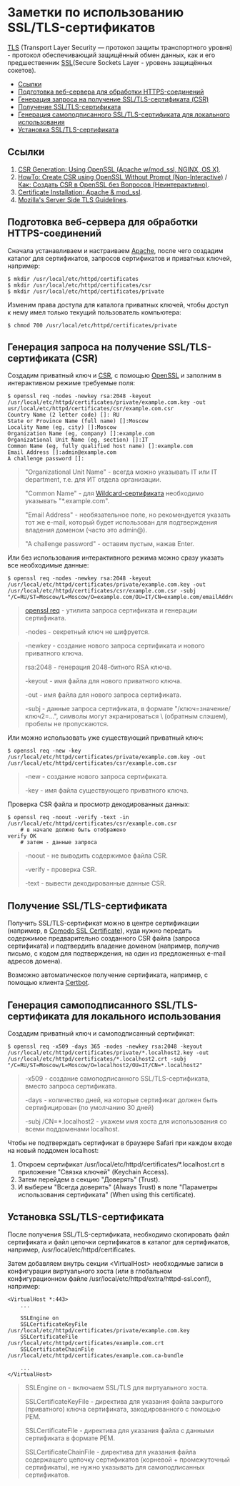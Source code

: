 # Заметки по использованию SSL/TLS-сертификатов

[TLS](https://ru.wikipedia.org/wiki/TLS) (Transport Layer Security — протокол защиты транспортного уровня) - протокол обеспечивающий защищённый обмен данных, как и его предшественник [SSL](https://ru.wikipedia.org/wiki/SSL)(Secure Sockets Layer - уровень защищённых cокетов).

<!--ts-->
  * [Ссылки](#ссылки)
  * [Подготовка веб-сервера для обработки HTTPS-соединений](#подготовка-веб-сервера-для-обработки-https-соединений)
  * [Генерация запроса на получение SSL/TLS-сертификата (CSR)](#генерация-запроса-на-получение-ssltls-сертификата-csr)
  * [Получение SSL/TLS-сертификата](#получение-ssltls-сертификата)
  * [Генерация самоподписанного SSL/TLS-сертификата для локального использования](#генерация-самоподписанного-ssltls-сертификата-для-локального-использования)
  * [Установка SSL/TLS-сертификата](#установка-ssltls-сертификата)

<!-- Added by: grisha_k, at:  -->

<!--te-->

## Ссылки

1. [CSR Generation: Using OpenSSL (Apache w/mod_ssl, NGINX, OS X)](https://support.comodo.com/index.php?/comodo/Knowledgebase/Article/View/1/66/).
2. [HowTo: Create CSR using OpenSSL Without Prompt (Non-Interactive)](https://www.shellhacks.com/create-csr-openssl-without-prompt-non-interactive/) / [Как: Создать CSR в OpenSSL без Вопросов (Неинтерактивно)](https://www.shellhacks.com/ru/create-csr-openssl-without-prompt-non-interactive/).
3. [Certificate Installation: Apache & mod_ssl](https://support.comodo.com/index.php?/comodo/Knowledgebase/Article/View/637/66/).
4. [Mozilla's Server Side TLS Guidelines](https://wiki.mozilla.org/Security/Server_Side_TLS).

## Подготовка веб-сервера для обработки HTTPS-соединений

Сначала устанавливаем и настраиваем [Apache](../Apache/readme.md), после чего создадим каталог для сертификатов, запросов сертификатов и приватных ключей, например:

	$ mkdir /usr/local/etc/httpd/certificates
	$ mkdir /usr/local/etc/httpd/certificates/csr
	$ mkdir /usr/local/etc/httpd/certificates/private

Изменим права доступа для каталога приватных ключей, чтобы доступ к нему имел только текущий пользователь компьютера:

	$ chmod 700 /usr/local/etc/httpd/certificates/private
	
## Генерация запроса на получение SSL/TLS-сертификата (CSR)

Создадим приватный ключ и [CSR](https://en.wikipedia.org/wiki/Certificate_signing_request), с помощью [OpenSSL](https://ru.wikipedia.org/wiki/OpenSSL) и заполним в интерактивном режиме требуемые поля:
	
	$ openssl req -nodes -newkey rsa:2048 -keyout /usr/local/etc/httpd/certificates/private/example.com.key -out usr/local/etc/httpd/certificates/csr/example.com.csr
	Country Name (2 letter code) []: RU
	State or Province Name (full name) []:Moscow
	Locality Name (eg, city) []:Moscow
	Organization Name (eg, company) []:example.com
	Organizational Unit Name (eg, section) []:IT
	Common Name (eg, fully qualified host name) []:example.com
	Email Address []:admin@example.com
	A challenge password []:

> "Organizational Unit Name" - всегда можно указывать IT или IT department, т.е. для ИТ отдела организации.
> 
> "Common Name" - для [Wildcard-сертификата](https://ru.wikipedia.org/wiki/Wildcard-сертификат) необходимо указывать "*.example.com".
> 
> "Email Address" - необязательное поле, но рекомендуется указать тот же e-mail, который будет использован для подтверждения владения доменом (часто это admin@).
> 
> "A challenge password" - оставим пустым, нажав Enter.

Или без использования интерактивного режима можно сразу указать все необходимые данные:
	
	$ openssl req -nodes -newkey rsa:2048 -keyout /usr/local/etc/httpd/certificates/private/example.com.key -out /usr/local/etc/httpd/certificates/csr/example.com.csr -subj "/C=RU/ST=Moscow/L=Moscow/O=example.com/OU=IT/CN=example.com/emailAddress=admin@example.com" 
	
> [openssl req](https://www.openssl.org/docs/man1.0.2/apps/openssl-req.html)	- утилита запроса сертификата и генерации сертификата.
> 
> -nodes - секретный ключ не шифруется.

> -newkey	- создание нового запроса сертификата и нового приватного ключа.
> 
> rsa:2048 - генерация 2048-битного RSA ключа.
> 
> -keyout	- имя файла для нового приватного ключа.
> 
> -out	- имя файла для нового запроса сертификата.
> 
> -subj - данные запроса сертификата, в формате "/ключ=значение/ключ2=...", символы могут экранироваться \ (обратным слэшем), пробелы не пропускаются.
	
Или можно использовать уже существующий приватный ключ:

	$ openssl req -new -key /usr/local/etc/httpd/certificates/private/example.com.key -out /usr/local/etc/httpd/certificates/csr/example.com.csr
	
> -new	- создание нового запроса сертификата.
> 
> -key	- имя файла существующего приватного ключа.
	
Проверка CSR файла и просмотр декодированных данных:
	
	$ openssl req -noout -verify -text -in /usr/local/etc/httpd/certificates/csr/example.com.csr
		# в начале должно быть отображено
	verify OK
		# затем - данные запроса

> -noout - не выводить содержимое файла CSR.
> 
> -verify - проверка CSR.
> 
> -text - вывести декодированные данные CSR.

## Получение SSL/TLS-сертификата

Получить SSL/TLS-сертификат можно в центре сертификации (например, в [Comodo SSL Certificate](https://ssl.comodo.com)), куда нужно передать содержимое предварительно созданного CSR файла (запроса сертификата) и подтвердить владение доменом (например, получив письмо, с кодом для подтверждения, на один из предложенных e-mail адресов домена).

Возможно автоматическое получение сертификата, например, с помощью клиента [Certbot](https://certbot.eff.org).

## Генерация самоподписанного SSL/TLS-сертификата для локального использования

Создадим приватный ключ и самоподписанный сертификат:

	$ openssl req -x509 -days 365 -nodes -newkey rsa:2048 -keyout /usr/local/etc/httpd/certificates/private/*.localhost2.key -out /usr/local/etc/httpd/certificates/*.localhost2.crt -subj "/C=RU/ST=Moscow/L=Moscow/O=localhost2/OU=IT/CN=*.localhost2"

> -x509 - создание самоподписанного SSL/TLS-сертификата, вместо запроса сертификата.
> 
> -days - количество дней, на которые сертификат должен быть сертифицирован (по умолчанию 30 дней)
> 
> -subj /CN=*.localhost2 - укажем имя хоста для использования со всеми поддоменами localhost.

Чтобы не подтверждать сертификат в браузере Safari при каждом входе на новый поддомен localhost:

1. Откроем сертификат /usr/local/etc/httpd/certificates/*.localhost.crt в приложение "Связка ключей" (Keychain Access).
2. Затем перейдем в секцию "Доверять" (Trust).
3. И выберем "Всегда доверять" (Always Trust) в поле "Параметры использования сертификата" (When using this certificate).

## Установка SSL/TLS-сертификата

После получения 	SSL/TLS-сертификата, необходимо скопировать файл сертификата и файл цепочки сертификатов в каталог для сертификатов, например, /usr/local/etc/httpd/certificates.

Затем добавляем внутрь секции \<VirtualHost\> необходимые записи в конфигурации виртуального хоста (или в глобальном конфигурационном файле /usr/local/etc/httpd/extra/httpd-ssl.conf), например:

	<VirtualHost *:443>
		...
	    
	    SSLEngine on    
	    SSLCertificateKeyFile /usr/local/etc/httpd/certificates/private/example.com.key
	    SSLCertificateFile /usr/local/etc/httpd/certificates/example.com.crt
	    SSLCertificateChainFile /usr/local/etc/httpd/certificates/example.com.ca-bundle
	    
	    ...
	</VirtualHost>
	
> SSLEngine on - включаем SSL/TLS для виртуального хоста.
> 
> SSLCertificateKeyFile - директива для указания файла закрытого (приватного) ключа сертификата, закодированного с помощью PEM.
> 
> SSLCertificateFile - директива для указания файла с данными сертификата в формате PEM.
> 
> SSLCertificateChainFile - директива для указания файла содержащего цепочку сертификатов (корневой + промежуточный сертификаты), не нужно указывать для самоподписанных сертификатов.
